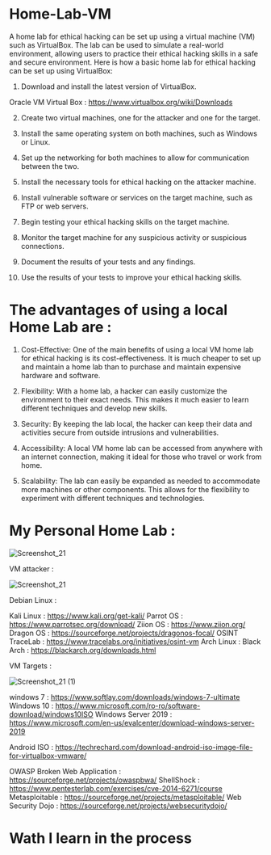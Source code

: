 # Home-Lab-VM

A home lab for ethical hacking can be set up using a virtual machine (VM) such as VirtualBox. The lab can be used to simulate a real-world environment, allowing users to practice their ethical hacking skills in a safe and secure environment. Here is how a basic home lab for ethical hacking can be set up using VirtualBox:

1. Download and install the latest version of VirtualBox.

Oracle VM Virtual Box : https://www.virtualbox.org/wiki/Downloads

2. Create two virtual machines, one for the attacker and one for the target.

3. Install the same operating system on both machines, such as Windows or Linux.

4. Set up the networking for both machines to allow for communication between the two.

5. Install the necessary tools for ethical hacking on the attacker machine.

6. Install vulnerable software or services on the target machine, such as FTP or web servers.

7. Begin testing your ethical hacking skills on the target machine.

8. Monitor the target machine for any suspicious activity or suspicious connections.

9. Document the results of your tests and any findings.

10. Use the results of your tests to improve your ethical hacking skills.



# The advantages of using a local Home Lab are :

1. Cost-Effective: One of the main benefits of using a local VM home lab for ethical hacking is its cost-effectiveness. It is much cheaper to set up and maintain a home lab than to purchase and maintain expensive hardware and software.

2. Flexibility: With a home lab, a hacker can easily customize the environment to their exact needs. This makes it much easier to learn different techniques and develop new skills.

3. Security: By keeping the lab local, the hacker can keep their data and activities secure from outside intrusions and vulnerabilities.

4. Accessibility: A local VM home lab can be accessed from anywhere with an internet connection, making it ideal for those who travel or work from home.

5. Scalability: The lab can easily be expanded as needed to accommodate more machines or other components. This allows for the flexibility to experiment with different techniques and technologies.

# My Personal Home Lab : 

![Screenshot_21](https://user-images.githubusercontent.com/56380723/208121213-8d87eb81-b80f-4777-a77d-ca062104a96f.png)

VM attacker :

![Screenshot_21](https://user-images.githubusercontent.com/56380723/208122579-09f6b6e5-0f97-4947-adc3-76c1e92ce3ca.png)

Debian Linux :

Kali Linux : https://www.kali.org/get-kali/
Parrot OS : https://www.parrotsec.org/download/
Ziion OS : https://www.ziion.org/
Dragon OS : https://sourceforge.net/projects/dragonos-focal/
OSINT TraceLab : https://www.tracelabs.org/initiatives/osint-vm
Arch Linux :
Black Arch : https://blackarch.org/downloads.html

VM Targets :

![Screenshot_21 (1)](https://user-images.githubusercontent.com/56380723/208122588-8009e811-b11d-4641-b4db-ee882d901126.png)

windows 7 : https://www.softlay.com/downloads/windows-7-ultimate
Windows 10 : https://www.microsoft.com/ro-ro/software-download/windows10ISO
Windows Server 2019 : https://www.microsoft.com/en-us/evalcenter/download-windows-server-2019

Android ISO : https://techrechard.com/download-android-iso-image-file-for-virtualbox-vmware/

OWASP Broken Web Application : https://sourceforge.net/projects/owaspbwa/
ShellShock : https://www.pentesterlab.com/exercises/cve-2014-6271/course
Metasploitable : https://sourceforge.net/projects/metasploitable/
Web Security Dojo : https://sourceforge.net/projects/websecuritydojo/

# Wath I learn in the process

